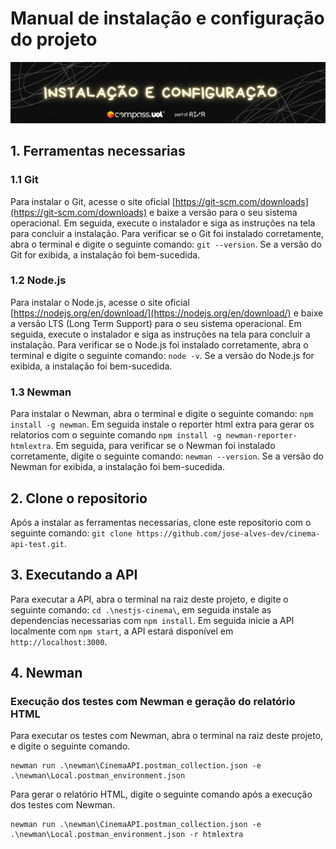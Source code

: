 # Manual de instalação e configuração do projeto
![alt text](assets/instalacao.png)
## 1. Ferramentas necessarias

### 1.1 Git
Para instalar o Git, acesse o site oficial [https://git-scm.com/downloads](https://git-scm.com/downloads) e baixe a versão para o seu sistema operacional. Em seguida, execute o instalador e siga as instruções na tela para concluir a instalação. Para verificar se o Git foi instalado corretamente, abra o terminal e digite o seguinte comando: `git --version`. Se a versão do Git for exibida, a instalação foi bem-sucedida.



### 1.2 Node.js
Para instalar o Node.js, acesse o site oficial [https://nodejs.org/en/download/](https://nodejs.org/en/download/) e baixe a versão LTS (Long Term Support) para o seu sistema operacional. Em seguida, execute o instalador e siga as instruções na tela para concluir a instalação. Para verificar se o Node.js foi instalado corretamente, abra o terminal e digite o seguinte comando: `node -v`. Se a versão do Node.js for exibida, a instalação foi bem-sucedida.

### 1.3 Newman
Para instalar o Newman, abra o terminal e digite o seguinte comando: `npm install -g newman`. Em seguida instale o reporter html extra para gerar os relatorios com o seguinte comando `npm install -g newman-reporter-htmlextra`. Em seguida, para verificar se o Newman foi instalado corretamente, digite o seguinte comando: `newman --version`. Se a versão do Newman for exibida, a instalação foi bem-sucedida.


## 2. Clone o repositorio
Após a instalar as ferramentas necessarias, clone este repositorio com o seguinte comando: `git clone https://github.com/jose-alves-dev/cinema-api-test.git`.

## 3. Executando a API
Para executar a API, abra o terminal na raiz deste projeto, e digite o seguinte comando: `cd .\nestjs-cinema\`, em seguida instale as dependencias necessarias com `npm install`. Em seguida inicie a API localmente com `npm start`, a API estará disponível em `http://localhost:3000`.

## 4. Newman
### Execução dos testes com Newman e geração do relatório HTML
Para executar os testes com Newman, abra o terminal na raiz deste projeto, e digite o seguinte comando.

    newman run .\newman\CinemaAPI.postman_collection.json -e .\newman\Local.postman_environment.json
Para gerar o relatório HTML, digite o seguinte comando após a execução dos testes com Newman.

    newman run .\newman\CinemaAPI.postman_collection.json -e .\newman\Local.postman_environment.json -r htmlextra

